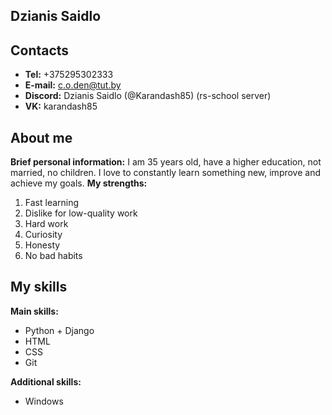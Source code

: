 ## Dzianis Saidlo
## Contacts
* **Tel:** +375295302333
* **E-mail:** c.o.den@tut.by
* **Discord:** Dzianis Saidlo (@Karandash85) (rs-school server)
* **VK:** karandash85
## About me
**Brief personal information:** I am 35 years old, have a higher education, not married, no children. I love to constantly learn something new, improve and achieve my goals. 
**My strengths:**
1. Fast learning
2. Dislike for low-quality work
3. Hard work
4. Curiosity
5. Honesty
6. No bad habits

## My skills
**Main skills:**
* Python + Django
* HTML
* CSS
* Git

**Additional skills:**
* Windows